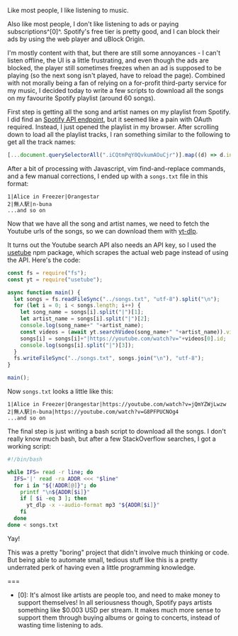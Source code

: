 Like most people, I like listening to music.

Also like most people, I don't like listening to ads or paying subscriptions^\[0\]^. Spotify's free tier is pretty good, and I can block their ads by using the web player and uBlock Origin.

I'm mostly content with that, but there are still some annoyances - I can't listen offline, the UI is a little frustrating, and even though the ads are blocked, the player still sometimes freezes when an ad is supposed to be playing (so the next song isn't played, have to reload the page). Combined with not morally being a fan of relying on a for-profit third-party service for my music, I decided today to write a few scripts to download all the songs on my favourite Spotify playlist (around 60 songs).

First step is getting all the song and artist names on my playlist from Spotify. I did find an [Spotify API endpoint](https://developer.spotify.com/documentation/web-api/reference/get-playlists-tracks), but it seemed like a pain with OAuth required. Instead, I just opened the playlist in my browser. After scrolling down to load all the playlist tracks, I ran something similar to the following to get all the track names:

```javascript
[...document.querySelectorAll(".iCQtmPqY0QvkumAOuCjr")].map((d) => d.innerText) 
```

After a bit of processing with Javascript, vim find-and-replace commands, and a few manual corrections, I ended up with a `songs.txt` file in this format:

```
1|Alice in Freezer|Orangestar
2|無人駅|n-buna
...and so on
```

Now that we have all the song and artist names, we need to fetch the Youtube urls of the songs, so we can download them with [yt-dlp](https://github.com/yt-dlp/yt-dlp).

It turns out the Youtube search API also needs an API key, so I used the [usetube](https://github.com/valerebron/usetube) npm package, which scrapes the actual web page instead of using the API. Here's the code:

```javascript
const fs = require("fs");
const yt = require("usetube");

async function main() {
  let songs = fs.readFileSync("../songs.txt", "utf-8").split("\n");
  for (let i = 0; i < songs.length; i++) {
    let song_name = songs[i].split("|")[1];
    let artist_name = songs[i].split("|")[2];
    console.log(song_name+" "+artist_name);
    const videos = (await yt.searchVideo(song_name+" "+artist_name)).videos;
    songs[i] = songs[i]+"|https://youtube.com/watch?v="+videos[0].id;
    console.log(songs[i].split("|")[3]);
  }
  fs.writeFileSync("../songs.txt", songs.join("\n"), "utf-8");
}

main();
```

Now `songs.txt` looks a little like this:

```
1|Alice in Freezer|Orangestar|https://youtube.com/watch?v=jQmYZWjLwzw
2|無人駅|n-buna|https://youtube.com/watch?v=G8PFPUCNOg4
...and so on
```

The final step is just writing a bash script to download all the songs. I don't really know much bash, but after a few StackOverflow searches, I got a working script:

```bash
#!/bin/bash

while IFS= read -r line; do
  IFS='|' read -ra ADDR <<< "$line"
  for i in "${!ADDR[@]}"; do
    printf "\n${ADDR[$i]}"
    if [ $i -eq 3 ]; then
      yt_dlp -x --audio-format mp3 "${ADDR[$i]}"
    fi
  done
done < songs.txt
```

Yay!

This was a pretty "boring" project that didn't involve much thinking or code. But being able to automate small, tedious stuff like this is a pretty underrated perk of having even a little programming knowledge.

===
- \[0\]: It's almost like artists are people too, and need to make money to support themselves! In all seriousness though, Spotify pays artists something like $0.003 USD per stream. It makes much more sense to support them through buying albums or going to concerts, instead of wasting time listening to ads.
